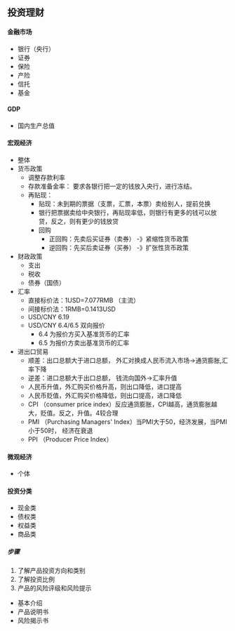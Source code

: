 ## 投资理财

#### 金融市场
- 银行（央行）
- 证券
- 保险
- 产险
- 信托
- 基金

#### GDP 
- 国内生产总值

#### 宏观经济
- 整体
- 货币政策
    - 调整存款利率
    - 存款准备金率： 要求各银行把一定的钱放入央行，进行冻结。
    - 再贴现：
        - 贴现：未到期的票据（支票，汇票，本票）卖给别人，提前兑换
        - 银行把票据卖给中央银行，再贴现率低，则银行有更多的钱可以放贷，反之，则有更少的钱放贷
        - 回购
            - 正回购：先卖后买证券（卖券） -》紧缩性货币政策
            - 逆回购：先买后卖证券（买券） -》扩张性货币政策
- 财政政策
    - 支出
    - 税收
    - 债券（国债）
- 汇率
    - 直接标价法：1USD=7.077RMB （主流）
    - 间接标价法：1RMB=0.1413USD
    - USD/CNY 6.19
    - USD/CNY 6.4/6.5 双向报价
        - 6.4 为报价方买入基准货币的汇率
        - 6.5 为报价方卖出基准货币的汇率
- 进出口贸易
    - 顺差：出口总额大于进口总额， 外汇对换成人民币流入市场->通货膨胀,汇率下降
    - 逆差：进口总额大于出口总额， 钱流向国外->汇率升值
    - 人民币升值，外汇购买价格升高，则出口降低，进口提高
    - 人民币贬值，外汇购买价格降低，则出口提高，进口降低
    - CPI （consumer price index）反应通货膨胀，CPI越高，通货膨胀越大，贬值。反之，升值。4较合理
    - PMI （Purchasing Managers' Index）当PMI大于50，经济发展，当PMI小于50时， 经济在衰退
    - PPI （Producer Price Index）
#### 微观经济
- 个体

#### 投资分类
- 现金类
- 债权类
- 权益类
- 商品类

##### 步骤
1. 了解产品投资方向和类别
2. 了解投资比例
3. 产品的风险评级和风险提示

- 基本介绍
- 产品说明书
- 风险揭示书




